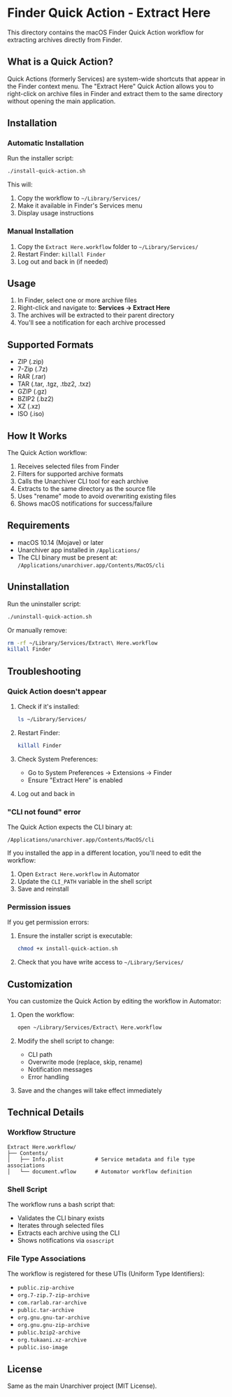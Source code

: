 # Finder Quick Action - Extract Here

This directory contains the macOS Finder Quick Action workflow for extracting archives directly from Finder.

## What is a Quick Action?

Quick Actions (formerly Services) are system-wide shortcuts that appear in the Finder context menu. The "Extract Here" Quick Action allows you to right-click on archive files in Finder and extract them to the same directory without opening the main application.

## Installation

### Automatic Installation

Run the installer script:

```bash
./install-quick-action.sh
```

This will:
1. Copy the workflow to `~/Library/Services/`
2. Make it available in Finder's Services menu
3. Display usage instructions

### Manual Installation

1. Copy the `Extract Here.workflow` folder to `~/Library/Services/`
2. Restart Finder: `killall Finder`
3. Log out and back in (if needed)

## Usage

1. In Finder, select one or more archive files
2. Right-click and navigate to: **Services → Extract Here**
3. The archives will be extracted to their parent directory
4. You'll see a notification for each archive processed

## Supported Formats

- ZIP (.zip)
- 7-Zip (.7z)
- RAR (.rar)
- TAR (.tar, .tgz, .tbz2, .txz)
- GZIP (.gz)
- BZIP2 (.bz2)
- XZ (.xz)
- ISO (.iso)

## How It Works

The Quick Action workflow:
1. Receives selected files from Finder
2. Filters for supported archive formats
3. Calls the Unarchiver CLI tool for each archive
4. Extracts to the same directory as the source file
5. Uses "rename" mode to avoid overwriting existing files
6. Shows macOS notifications for success/failure

## Requirements

- macOS 10.14 (Mojave) or later
- Unarchiver app installed in `/Applications/`
- The CLI binary must be present at: `/Applications/unarchiver.app/Contents/MacOS/cli`

## Uninstallation

Run the uninstaller script:

```bash
./uninstall-quick-action.sh
```

Or manually remove:

```bash
rm -rf ~/Library/Services/Extract\ Here.workflow
killall Finder
```

## Troubleshooting

### Quick Action doesn't appear

1. Check if it's installed:
   ```bash
   ls ~/Library/Services/
   ```

2. Restart Finder:
   ```bash
   killall Finder
   ```

3. Check System Preferences:
   - Go to System Preferences → Extensions → Finder
   - Ensure "Extract Here" is enabled

4. Log out and back in

### "CLI not found" error

The Quick Action expects the CLI binary at:
```
/Applications/unarchiver.app/Contents/MacOS/cli
```

If you installed the app in a different location, you'll need to edit the workflow:
1. Open `Extract Here.workflow` in Automator
2. Update the `CLI_PATH` variable in the shell script
3. Save and reinstall

### Permission issues

If you get permission errors:
1. Ensure the installer script is executable:
   ```bash
   chmod +x install-quick-action.sh
   ```

2. Check that you have write access to `~/Library/Services/`

## Customization

You can customize the Quick Action by editing the workflow in Automator:

1. Open the workflow:
   ```bash
   open ~/Library/Services/Extract\ Here.workflow
   ```

2. Modify the shell script to change:
   - CLI path
   - Overwrite mode (replace, skip, rename)
   - Notification messages
   - Error handling

3. Save and the changes will take effect immediately

## Technical Details

### Workflow Structure

```
Extract Here.workflow/
├── Contents/
│   ├── Info.plist          # Service metadata and file type associations
│   └── document.wflow      # Automator workflow definition
```

### Shell Script

The workflow runs a bash script that:
- Validates the CLI binary exists
- Iterates through selected files
- Extracts each archive using the CLI
- Shows notifications via `osascript`

### File Type Associations

The workflow is registered for these UTIs (Uniform Type Identifiers):
- `public.zip-archive`
- `org.7-zip.7-zip-archive`
- `com.rarlab.rar-archive`
- `public.tar-archive`
- `org.gnu.gnu-tar-archive`
- `org.gnu.gnu-zip-archive`
- `public.bzip2-archive`
- `org.tukaani.xz-archive`
- `public.iso-image`

## License

Same as the main Unarchiver project (MIT License).
